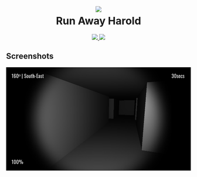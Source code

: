 <h1 align="center">
  <br>
    <img src="./.github/icon.png" width="200">
  <br>
    Run Away Harold
  <br>
</h1>

<p align="center">
  <a href="https://unity.com">
    <img src="https://img.shields.io/badge/Powered%20By-Unity-blue?logo=unity&style=for-the-badge">
  </a>
  <a href="https://www.jetbrains.com/rider">
    <img src="https://img.shields.io/badge/Made%20With-Rider-blue?logo=jetbrains&style=for-the-badge">
  </a>
</p>

## Screenshots

![](./.github/screenshots/0.png)